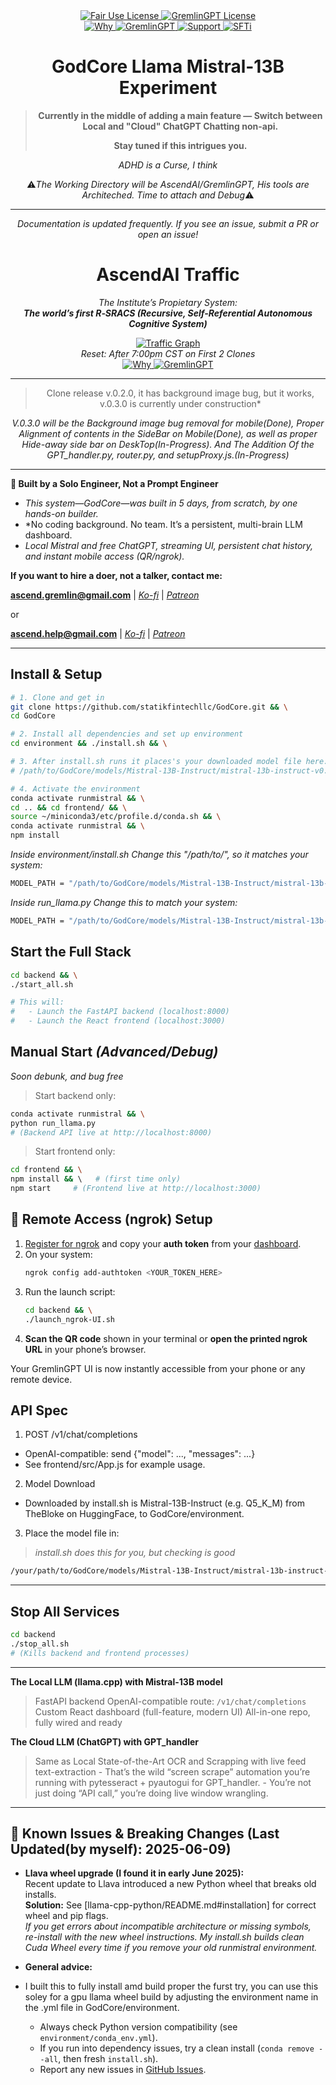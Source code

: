 <link rel="stylesheet" type="text/css" href="docs/custom.css">
<div align="center">
  <a
href="https://github.com/statikfintechllc/GodCore/blob/master/LICENSE">
    <img src="https://img.shields.io/badge/OPEN%20USE-black?style=for-the-badge&logo=dragon&logoColor=gold" alt="Fair Use License"/>
  </a>
  <a href="https://github.com/statikfintechllc/GodCore/blob/master/LICENSE">
    <img src="https://img.shields.io/badge/GODCORE%20v.0.2.0-darkred?style=for-the-badge&logo=dragon&logoColor=gold" alt="GremlinGPT License"/>
  </a>
</div>

<div align="center">
  <a
href="https://github.com/statikfintechllc/GodCore/blob/master/About Us/WHY_GREMLINGPT.md">
    <img src="https://img.shields.io/badge/Why-black?style=for-the-badge&logo=dragon&logoColor=gold" alt="Why"/>
  </a>
  <a href="https://github.com/statikfintechllc/GodCore/blob/master/About Us/WHY_GREMLINGPT.md">
    <img src="https://img.shields.io/badge/SFTi-darkred?style=for-the-badge&logo=dragon&logoColor=gold" alt="GremlinGPT"/>
  </a>
  <a 
  href="https://ko-fi.com/statikfintech_llc">
    <img src="https://img.shields.io/badge/Support-black?style=for-the-badge&logo=dragon&logoColor=gold" alt="Support"/>
  </a>
  <a href="https://patreon.com/StatikFinTech_LLC?utm_medium=unknown&utm_source=join_link&utm_campaign=creatorshare_creator&utm_content=copyLink">
    <img src="https://img.shields.io/badge/SFTi-darkred?style=for-the-badge&logo=dragon&logoColor=gold" alt="SFTi"/>
  </a>
  
# GodCore Llama Mistral-13B Experiment

> **Currently in the middle of adding a main feature — Switch between Local and "Cloud" ChatGPT Chatting non-api.**
> 
> **Stay tuned if this intrigues you.**

*ADHD is a Curse, I think*

⚠️*The Working Directory will be AscendAI/GremlinGPT, His tools are Architeched. Time to attach and Debug*⚠️

---

*Documentation is updated frequently. If you see an issue, submit a PR or open an issue!*

</div>

<h1 align="center">AscendAI Traffic</h1>
<div align="center">
  <em>
    
  The Institute’s Propietary System:  
  **The world’s first *R‑SRACS* (Recursive, Self-Referential Autonomous Cognitive System)**</h1>
    
  </em>
</div>

<div align="center">
  <a href="https://raw.githubusercontent.com/statikfintechllc/AscendAI/main/docs/traffic_graph.png">
  <img src="https://raw.githubusercontent.com/statikfintechllc/AscendAI/main/docs/traffic_graph.png" alt="Traffic Graph" />
  </a>
</div>
  
<div align="center">
  <em>
Reset: After 7:00pm CST on First 2 Clones
  </em>
</div>

<div align="center">
  <a
href="https://github.com/statikfintechllc/AscendDocs_of_GovSeverance/blob/master/Docs">
    <img src="https://img.shields.io/badge/Learn-black?style=for-the-badge&logo=dragon&logoColor=gold" alt="Why"/>
  </a>
  <a href="https://github.com/statikfintechllc/AscendDocs_of_GovSeverance/blob/master/Docs">
    <img src="https://img.shields.io/badge/Why-darkred?style=for-the-badge&logo=dragon&logoColor=gold" alt="GremlinGPT"/>
  </a>
</div>

---

<div align="center">

> Clone release v.0.2.0, it has background image bug, but it works, v.0.3.0 is currently under construction*

  *V.0.3.0 will be the Background image bug removal for mobile(Done), Proper Alignment of contents in the SideBar on Mobile(Done), as well as proper Hide-away side bar on DeskTop(In-Progress). And The Addition Of the GPT_handler.py, router.py, and setupProxy.js.(In-Progress)*

</div>

---

**🚀 Built by a Solo Engineer, Not a Prompt Engineer**

- *This system—GodCore—was built in 5 days, from scratch, by one hands-on builder.*
- *No coding background. No team. It’s a persistent, multi-brain LLM dashboard.
- *Local Mistral and free ChatGPT, streaming UI, persistent chat history, and instant mobile access (QR/ngrok).*

**If you want to hire a doer, not a talker, contact me:**

**ascend.gremlin@gmail.com** | *[Ko-fi](https://ko-fi.com/statikfintech_llc)* | *[Patreon](https://patreon.com/StatikFinTech_LLC?utm_medium=unknown&utm_source=join_link&utm_campaign=creatorshare_creator&utm_content=copyLink)*

or

**ascend.help@gmail.com** | *[Ko-fi](https://ko-fi.com/statikfintech_llc)* | *[Patreon](https://patreon.com/StatikFinTech_LLC?utm_medium=unknown&utm_source=join_link&utm_campaign=creatorshare_creator&utm_content=copyLink)*

---

## **Install & Setup**

```bash
# 1. Clone and get in
git clone https://github.com/statikfintechllc/GodCore.git && \
cd GodCore

# 2. Install all dependencies and set up environment
cd environment && ./install.sh && \

# 3. After install.sh runs it places's your downloaded model file here:(Always double check)
# /path/to/GodCore/models/Mistral-13B-Instruct/mistral-13b-instruct-v0.1.Q5_K_M.gguf

# 4. Activate the environment
conda activate runmistral && \
cd .. && cd frontend/ && \
source ~/miniconda3/etc/profile.d/conda.sh && \
conda activate runmistral && \
npm install
```

*Inside environment/install.sh Change this "/path/to/", so it matches your system:*

```bash
MODEL_PATH = "/path/to/GodCore/models/Mistral-13B-Instruct/mistral-13b-instruct-v0.1.Q5_K_M.gguf"          #CHANGE ME
```

*Inside run_llama.py Change this to match your system:*

```bash
MODEL_PATH = "/path/to/GodCore/models/Mistral-13B-Instruct/mistral-13b-instruct-v0.1.Q5_K_M.gguf"          #CHANGE ME
```

## **Start the Full Stack**

```bash
cd backend && \
./start_all.sh

# This will:
#   - Launch the FastAPI backend (localhost:8000)
#   - Launch the React frontend (localhost:3000)
```

## **Manual Start** *(Advanced/Debug)*
*Soon debunk, and bug free*

> Start backend only:

```bash
conda activate runmistral && \
python run_llama.py
# (Backend API live at http://localhost:8000)
```

> Start frontend only:

```bash
cd frontend && \
npm install && \   # (first time only)
npm start     # (Frontend live at http://localhost:3000)
```

## 📡 Remote Access (ngrok) Setup

1. [Register for ngrok](https://ngrok.com/) and copy your **auth token** from your [dashboard](https://dashboard.ngrok.com/get-started/your-authtoken).
2. On your system:
    ```sh
    ngrok config add-authtoken <YOUR_TOKEN_HERE>
    ```
3. Run the launch script:
    ```sh
    cd backend && \
    ./launch_ngrok-UI.sh
    ```
4. **Scan the QR code** shown in your terminal or **open the printed ngrok URL** in your phone’s browser.

Your GremlinGPT UI is now instantly accessible from your phone or any remote device.

## **API Spec**
1. POST /v1/chat/completions
- OpenAI-compatible: send {"model": ..., "messages": ...}
- See frontend/src/App.js for example usage.

2. Model Download
- Downloaded by install.sh is Mistral-13B-Instruct (e.g. Q5_K_M) from TheBloke on HuggingFace, to GodCore/environment.

3. Place the model file in:
> *install.sh does this for you, but checking is good*
```bash
/your/path/to/GodCore/models/Mistral-13B-Instruct/mistral-13b-instruct-v0.1.Q5_K_M.gguf
```

---

## **Stop All Services**

```bash
cd backend
./stop_all.sh
# (Kills backend and frontend processes)
```

---

**The Local LLM (llama.cpp) with Mistral-13B model**
> FastAPI backend
> OpenAI-compatible route: `/v1/chat/completions`
> Custom React dashboard (full-feature, modern UI)
> All-in-one repo, fully wired and ready

**The Cloud LLM (ChatGPT) with GPT_handler**
> Same as Local
> State-of-the-Art OCR and Scrapping with live feed text-extraction
>     - That’s the wild “screen scrape” automation you’re running with pytesseract + pyautogui for GPT_handler.
>     - You’re not just doing “API call,” you’re doing live window wrangling.

---

## 🚨 Known Issues & Breaking Changes (Last Updated(by myself): 2025-06-09)

- **Llava wheel upgrade (I found it in early June 2025):**  
  Recent update to Llava introduced a new Python wheel that breaks old installs.  
  **Solution:** See [llama-cpp-python/README.md#installation] for correct wheel and pip flags.  
  _If you get errors about incompatible architecture or missing symbols, re-install with the new wheel instructions. My install.sh builds clean Cuda Wheel every time if you remove your old runmistral environment._

- **General advice:**
- I built this to fully install amd build proper the furst try, you can use this soley for a gpu llama wheel build by adjusting the environment name in the .yml file in GodCore/environment.
  - Always check Python version compatibility (see `environment/conda_env.yml`).
  - If you run into dependency issues, try a clean install (`conda remove --all`, then fresh `install.sh`).
  - Report any new issues in [GitHub Issues](https://github.com/statikfintechllc/GodCore/issues).
